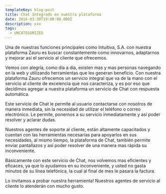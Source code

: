 ```yaml
---
templateKey: blog-post
title: Chat Integrado en nuestra plataforma
date: 2016-03-30T19:09:00.000Z
description: xxx
tags:
  - UNCATEGORIZED
---
```

Una de nuestras funciones principales como Intuitiva, S.A. con nuestra plataforma Zauru es buscar constantemente como innovarnos, adaptarnos y mejorar así el servicio al cliente que ofrecemos. 



Vemos con alegría, como día a día, existen mas y mas personas navegando en la web y utilizando herramientas que les generan beneficio. Con nuestra plataforma Zauru ofrecemos un servicio integral que va de la mano con el servicio al cliente de excelencia que nos caracteriza, y es por eso que decidimos agregar a nuestra plataforma un servicio de Chat con respuesta automática.



Este servicio de Chat le permite al usuario contactarse con nosotros de manera inmediata, sin la necesidad de utilizar el teléfono o correo electrónico. Le permite, ponernos a su servicio inmediatamente y así poder resolver y aclarar dudas.



Nuestros agentes de soporte al cliente, están altamente capacitados y cuentan con las herramientas necesarias para apoyarlos en sus necesidades, al mismo tiempo, la plataforma de Chat, también permite enviar pantallazos y así poder resolver de una manera mas rápida su inconveniente.



Básicamente con este servicio de Chat, nos volvemos mas eficientes y eficaces, ya que lo ayudamos en su inconveniente, y usted no gasta minutos de su línea telefónica, la cual al final de mes le pasara la factura.



Lo invitamos a probar nuestra herramienta! Nuestros agentes de servicio al cliente lo atenderán con mucho gusto.
